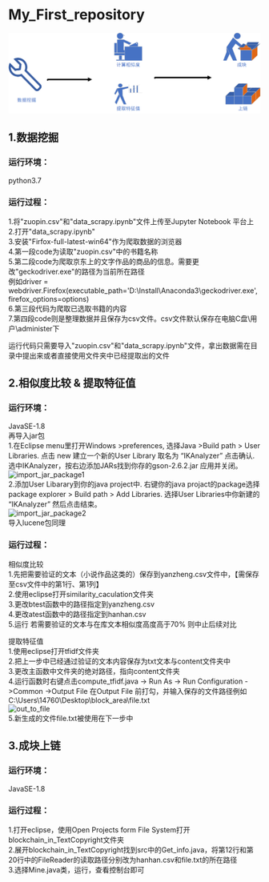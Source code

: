# My_First_repository
![Process](https://github.com/Demoom/My_First_repository/blob/master/images/Process.png)
## 1.数据挖掘
### 运行环境：
python3.7

### 运行过程：
1.将"zuopin.csv"和"data_scrapy.ipynb"文件上传至Jupyter Notebook 平台上<br>
2.打开"data_scrapy.ipynb"<br>
3.安装"Firfox-full-latest-win64"作为爬取数据的浏览器<br>
4.第一段code为读取"zuopin.csv"中的书籍名称<br>
5.第二段code为爬取京东上的文字作品的商品的信息。需要更改"geckodriver.exe"的路径为当前所在路径<br>
例如driver = webdriver.Firefox(executable_path='D:\Install\Anaconda3\geckodriver.exe', firefox_options=options)<br>
6.第三段代码为爬取已选取书籍的内容<br>
7.第四段code则是整理数据并且保存为csv文件。csv文件默认保存在电脑C盘\用户\administer下<br>

运行代码只需要导入"zuopin.csv"和"data_scrapy.ipynb"文件，拿出数据需在目录中提出来或者直接使用文件夹中已经提取出的文件<br>

## 2.相似度比较 & 提取特征值
### 运行环境：
JavaSE-1.8<br>
再导入jar包<br>
1.在Eclipse menu里打开Windows >preferences, 选择Java >Build path > User Libraries. 点击 new 建立一个新的User Library 取名为 “IKAnalyzer” 点击确认. 选中IKAnalyzer，按右边添加JARs找到你存的gson-2.6.2.jar 应用并关闭。<br>
![import_jar_package1]()<br>
2.添加User Libarary到你的java project中. 右键你的java projact的package选择 package explorer > Build path > Add Libraries. 选择User Libraries中你新建的 “IKAnalyzer” 然后点击结束。<br>
![import_jar_package2]()<br>
导入lucene包同理<br>

### 运行过程：
相似度比较<br>
1.先把需要验证的文本（小说作品这类的）保存到yanzheng.csv文件中，【需保存至csv文件中的第1行、第1列】<br>
2.使用eclipse打开similarity_caculation文件夹<br>
3.更改btest函数中的路径指定到yanzheng.csv<br>
4.更改atest函数中的路径指定到hanhan.csv<br>
5.运行 若需要验证的文本与在库文本相似度高度高于70% 则中止后续对比<br>

提取特征值<br>
1.使用eclipse打开tfidf文件夹<br>
2.把上一步中已经通过验证的文本内容保存为txt文本与content文件夹中<br>
3.更改主函数中文件夹的绝对路径，指向content文件夹<br>
4.运行函数时右键点击compute_tfidf.java -> Run As -> Run Configuration ->Common ->Output File 在Output File 前打勾，并输入保存的文件路径例如C:\Users\14760\Desktop\block_area\file.txt<br>
![out_to_file]()<br>
5.新生成的文件file.txt被使用在下一步中<br>

## 3.成块上链
### 运行环境：
JavaSE-1.8

### 运行过程：
1.打开eclipse，使用Open Projects form File System打开blockchain_in_TextCopyright文件夹<br>
2.展开blockchain_in_TextCopyright找到src中的Get_info.java，将第12行和第20行中的FileReader的读取路径分别改为hanhan.csv和file.txt的所在路径<br>
3.选择Mine.java类，运行，查看控制台即可<br>


